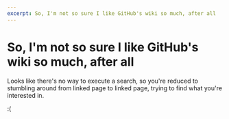 ```yaml
---
excerpt: So, I'm not so sure I like GitHub's wiki so much, after all
---
```


So, I'm not so sure I like GitHub's wiki so much, after all
=============================================================

Looks like there's no way to execute a search, so you're reduced to stumbling around from linked page to linked page, trying to find what you're interested in.

:(

